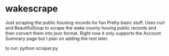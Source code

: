 # wakescrape
Just scraping the public housing records for fun
Pretty basic stuff. Uses curl and BeautifulSoup to scrape the wake county houing public records and then convert them into json format.
Right now it only supports the Account Summary page but I plan on adding the rest later.

to run:
python scraper.py
